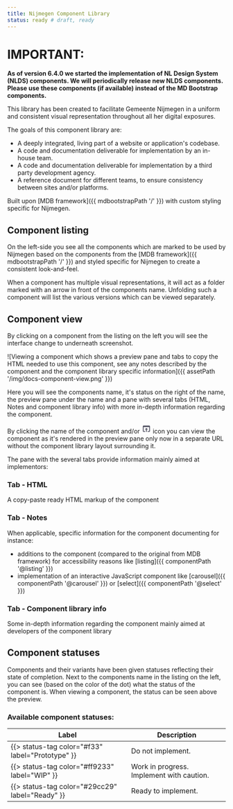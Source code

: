 ```yaml
---
title: Nijmegen Component Library
status: ready # draft, ready
---
```


# IMPORTANT:
**As of version 6.4.0 we started the implementation of NL Design System (NLDS) components. We will periodically release new NLDS components. Please use these components (if available) instead of the MD Bootstrap components.**

This library has been created to facilitate Gemeente Nijmegen in a uniform and consistent visual representation throughout all her digital exposures.

The goals of this component library are:
* A deeply integrated, living part of a website or application's codebase.
* A code and documentation deliverable for implementation by an in-house team.
* A code and documentation deliverable for implementation by a third party development agency.
* A reference document for different teams, to ensure consistency between sites and/or platforms.

Built upon [MDB framework]({{ mdbootstrapPath '/' }}) with custom styling specific for Nijmegen.

## Component listing

On the left-side you see all the components which are marked to be used by Nijmegen based on the 
components from the [MDB framework]({{ mdbootstrapPath '/' }}) and styled specific for Nijmegen
to create a consistent look-and-feel.

When a component has multiple visual representations, it will act as a folder marked with an arrow
in front of the components name. Unfolding such a component will list the various versions which can be viewed separately.


## Component view

By clicking on a component from the listing on the left you will see the interface change to underneath screenshot.

![Viewing a component which shows a preview pane and tabs to copy the HTML needed to use this component, see any notes described by the component and the component library specific information]({{ assetPath '/img/docs-component-view.png' }})

Here you will see the components name, it's status on the right of the name, the preview pane under the name and a pane with several tabs (HTML, Notes and component library info)
with more in-depth information regarding the component.

By clicking the name of the component and/or <svg fill="#535363" height="22" viewBox="0 0 24 24" width="22" xmlns="http://www.w3.org/2000/svg"><path d="M0 0h24v24H0z" fill="none"></path><path d="M19 4H5c-1.11 0-2 .9-2 2v12c0 1.1.89 2 2 2h4v-2H5V8h14v10h-4v2h4c1.1 0 2-.9 2-2V6c0-1.1-.89-2-2-2zm-7 6l-4 4h3v6h2v-6h3l-4-4z"></path></svg> icon
you can view the component as it's rendered in the preview pane only now in a separate URL without the component library layout surrounding it.

The pane with the several tabs provide information mainly aimed at implementors:

### Tab - HTML

A copy-paste ready HTML markup of the component

### Tab - Notes

When applicable, specific information for the component documenting for instance:

- additions to the component (compared to the original from MDB framework) for accessibility reasons like [listing]({{ componentPath '@listing' }})
- implementation of an interactive JavaScript component like [carousel]({{ componentPath '@carousel' }}) or [select]({{ componentPath '@select' }})

### Tab - Component library info

Some in-depth information regarding the component mainly aimed at developers of the component library

## Component statuses

Components and their variants have been given statuses reflecting their state of completion. Next to the components name in the listing on the left,
you can see (based on the color of the dot) what the status of the component is.
When viewing a component, the status can be seen above the preview.

### Available component statuses:

| Label                                            | Description                               |
| ------------------------------------------------ | ----------------------------------------- |
| {{> status-tag color="#f33" label="Prototype" }} | Do not implement.                         |
| {{> status-tag color="#ff9233" label="WIP" }}    | Work in progress. Implement with caution. |
| {{> status-tag color="#29cc29" label="Ready" }}  | Ready to implement.                       |
